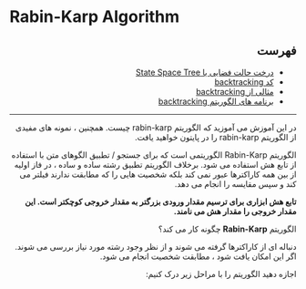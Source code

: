 # Rabin-Karp Algorithm
<div dir="rtl">

## **فهرست** 
- [درخت حالت فضایی یا State Space Tree](https://www.programiz.com/dsa/backtracking-algorithm)
- [کد backtracking](https://www.programiz.com/dsa/backtracking-algorithm)
- [مثالی از backtracking](https://www.programiz.com/dsa/backtracking-algorithm)
- [برنامه های الگوریتم backtracking](https://www.programiz.com/dsa/backtracking-algorithm)
------

در این آموزش می آموزید که الگوریتم rabin-karp چیست. همچنین ، نمونه های مفیدی از الگوریتم rabin-karp را در پایتون خواهید یافت.

الگوریتم Rabin-Karp الگوریتمی است که برای جستجو / تطبیق الگوهای متن با استفاده از تابع هش استفاده می شود. برخلاف الگوریتم تطبیق رشته ساده و ساده ، در فاز اولیه از بین همه کاراکترها عبور نمی کند بلکه شخصیت هایی را که مطابقت ندارند فیلتر می کند و سپس مقایسه را انجام می دهد.

<div>

**تابع هش ابزاری برای ترسیم مقدار ورودی بزرگتر به مقدار خروجی کوچکتر است. این مقدار خروجی را مقدار هش می نامند.**

<div dir="rtl">


الگوریتم **Rabin-Karp** چگونه کار می کند؟

دنباله ای از کاراکترها گرفته می شوند و از نظر وجود رشته مورد نیاز بررسی می شوند. اگر این امکان یافت شود ، مطابقت شخصیت انجام می شود.

اجازه دهید الگوریتم را با مراحل زیر درک کنیم:
